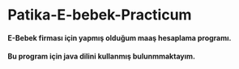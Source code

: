 # Patika-E-bebek-Practicum
#### E-Bebek firması için yapmış olduğum maaş hesaplama programı.
#### Bu program için java dilini kullanmış bulunmmaktayım. 
